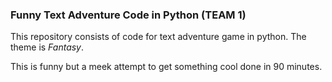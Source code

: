 ### Funny Text Adventure Code in Python (TEAM 1)

This repository consists of code for text adventure game in python. The theme is *Fantasy*. 

This is funny but a meek attempt to get something cool done in 90 minutes.
